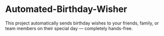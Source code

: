 # Automated-Birthday-Wisher
This project automatically sends birthday wishes to your friends, family, or team members on their special day — completely hands-free.
